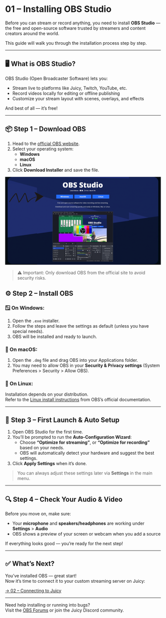 # 01 – Installing OBS Studio

Before you can stream or record anything, you need to install **OBS Studio** — the free and open-source software trusted by streamers and content creators around the world.

This guide will walk you through the installation process step by step.

---

## 🖥️ What is OBS Studio?

OBS Studio (Open Broadcaster Software) lets you:
- Stream live to platforms like Juicy, Twitch, YouTube, etc.
- Record videos locally for editing or offline publishing
- Customize your stream layout with scenes, overlays, and effects

And best of all — it’s free!

---

## 📦 Step 1 – Download OBS

1. Head to the [official OBS website](https://obsproject.com/).
2. Select your operating system:
   - **Windows**
   - **macOS**
   - **Linux**
3. Click **Download Installer** and save the file.

![OBS homepage demo](../assets/screenshots/obs-homepage.gif)

> ⚠️ Important: Only download OBS from the official site to avoid security risks.

## ⚙️ Step 2 – Install OBS

### 🪟 On Windows:
1. Open the `.exe` installer.
2. Follow the steps and leave the settings as default (unless you have special needs).
3. OBS will be installed and ready to launch.

### 🍎 On macOS:
1. Open the `.dmg` file and drag OBS into your Applications folder.
2. You may need to allow OBS in your **Security & Privacy settings** (System Preferences > Security > Allow OBS).

### 🐧 On Linux:
Installation depends on your distribution.  
Refer to the [Linux install instructions](https://obsproject.com/wiki/install-instructions#linux) from OBS’s official documentation.

---

## 🚀 Step 3 – First Launch & Auto Setup

1. Open OBS Studio for the first time.
2. You’ll be prompted to run the **Auto-Configuration Wizard**:
   - Choose **“Optimize for streaming”**, or **“Optimize for recording”** based on your needs.
   - OBS will automatically detect your hardware and suggest the best settings.
3. Click **Apply Settings** when it’s done.

> You can always adjust these settings later via **Settings** in the main menu.

---

## 🔍 Step 4 – Check Your Audio & Video

Before you move on, make sure:
- Your **microphone** and **speakers/headphones** are working under **Settings** > **Audio**
- OBS shows a preview of your screen or webcam when you add a source

If everything looks good — you’re ready for the next step!

---

## ✅ What’s Next?

You’ve installed OBS — great start!  
Now it’s time to connect it to your custom streaming server on Juicy:

[→ 02 – Connecting to Juicy](./02_connecting-to-juicy.md)

---

Need help installing or running into bugs?  
Visit the [OBS Forums](https://obsproject.com/forum/) or join the Juicy Discord community.
